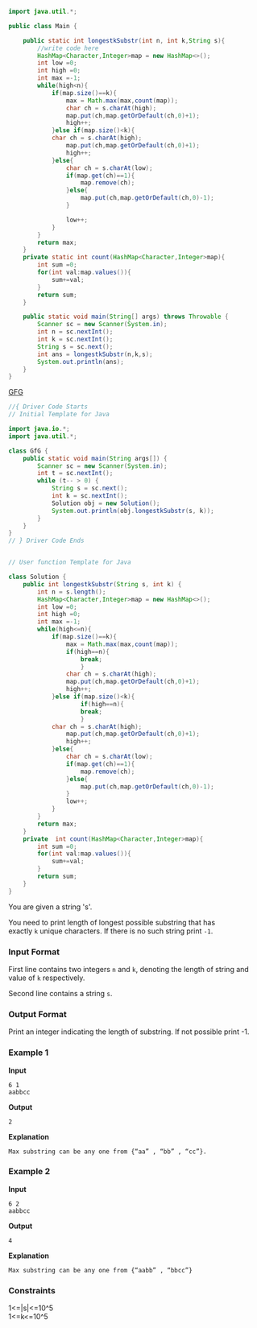```java
import java.util.*;

public class Main {

    public static int longestkSubstr(int n, int k,String s){
        //write code here
		HashMap<Character,Integer>map = new HashMap<>();
		int low =0;
		int high =0;
		int max =-1;
		while(high<n){
			if(map.size()==k){
				max = Math.max(max,count(map));
				char ch = s.charAt(high);
				map.put(ch,map.getOrDefault(ch,0)+1);
				high++;
			}else if(map.size()<k){
			char ch = s.charAt(high);
				map.put(ch,map.getOrDefault(ch,0)+1);
				high++;
			}else{
				char ch = s.charAt(low);
				if(map.get(ch)==1){
					map.remove(ch);
				}else{
					map.put(ch,map.getOrDefault(ch,0)-1);
				}

				low++;
			}
		}
		return max;
    }
	private static int count(HashMap<Character,Integer>map){
		int sum =0;
		for(int val:map.values()){
			sum+=val;
		}
		return sum;
	}

    public static void main(String[] args) throws Throwable {
        Scanner sc = new Scanner(System.in);
        int n = sc.nextInt();
        int k = sc.nextInt();
        String s = sc.next();
        int ans = longestkSubstr(n,k,s);
        System.out.println(ans);
    }
}
```

[GFG](https://practice.geeksforgeeks.org/problems/longest-k-unique-characters-substring0853/1)

```java
//{ Driver Code Starts
// Initial Template for Java

import java.io.*;
import java.util.*;

class GfG {
    public static void main(String args[]) {
        Scanner sc = new Scanner(System.in);
        int t = sc.nextInt();
        while (t-- > 0) {
            String s = sc.next();
            int k = sc.nextInt();
            Solution obj = new Solution();
            System.out.println(obj.longestkSubstr(s, k));
        }
    }
}
// } Driver Code Ends


// User function Template for Java

class Solution {
    public int longestkSubstr(String s, int k) {
        int n = s.length();
        HashMap<Character,Integer>map = new HashMap<>();
		int low =0;
		int high =0;
		int max =-1;
		while(high<=n){
			if(map.size()==k){
				max = Math.max(max,count(map));
				if(high==n){
				    break;
				    }
				char ch = s.charAt(high);
				map.put(ch,map.getOrDefault(ch,0)+1);
				high++;
			}else if(map.size()<k){
			    	if(high==n){
				    break;
				    }
			char ch = s.charAt(high);
				map.put(ch,map.getOrDefault(ch,0)+1);	
				high++;
			}else{
				char ch = s.charAt(low);
				if(map.get(ch)==1){
					map.remove(ch);
				}else{
					map.put(ch,map.getOrDefault(ch,0)-1);
				}
				low++;
			}
		}
		return max;
    }
    private  int count(HashMap<Character,Integer>map){
		int sum =0;
		for(int val:map.values()){
			sum+=val;
		}
		return sum;
	}
}
```
You are given a string 's'.

You need to print length of longest possible substring that has exactly `k` unique characters. If there is no such string print `-1`.

### Input Format

First line contains two integers `n` and `k`, denoting the length of string and value of `k` respectively.

Second line contains a string `s`.

### Output Format

Print an integer indicating the length of substring. If not possible print -1.

### Example 1

**Input**

```
6 1
aabbcc
```

**Output**

```
2
```

**Explanation**

```
Max substring can be any one from {“aa” , “bb” , “cc”}.
```

### Example 2

**Input**

```
6 2
aabbcc
```

**Output**

```
4
```

**Explanation**

```
Max substring can be any one from {“aabb” , “bbcc”}
```

### Constraints

1<=|s|<=10^5  
1<=k<=10^5